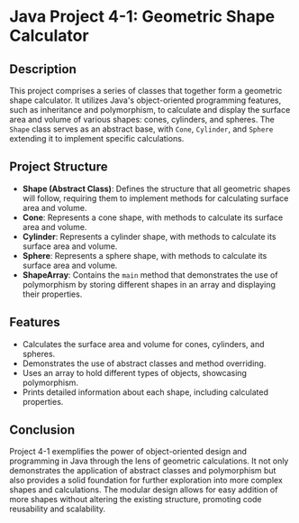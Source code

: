 # Java Project 4-1: Geometric Shape Calculator

## Description

This project comprises a series of classes that together form a geometric shape calculator. It utilizes Java's object-oriented programming features, such as inheritance and polymorphism, to calculate and display the surface area and volume of various shapes: cones, cylinders, and spheres. The `Shape` class serves as an abstract base, with `Cone`, `Cylinder`, and `Sphere` extending it to implement specific calculations.

## Project Structure

- **Shape (Abstract Class)**: Defines the structure that all geometric shapes will follow, requiring them to implement methods for calculating surface area and volume.
- **Cone**: Represents a cone shape, with methods to calculate its surface area and volume.
- **Cylinder**: Represents a cylinder shape, with methods to calculate its surface area and volume.
- **Sphere**: Represents a sphere shape, with methods to calculate its surface area and volume.
- **ShapeArray**: Contains the `main` method that demonstrates the use of polymorphism by storing different shapes in an array and displaying their properties.

## Features

- Calculates the surface area and volume for cones, cylinders, and spheres.
- Demonstrates the use of abstract classes and method overriding.
- Uses an array to hold different types of objects, showcasing polymorphism.
- Prints detailed information about each shape, including calculated properties.

## Conclusion

Project 4-1 exemplifies the power of object-oriented design and programming in Java through the lens of geometric calculations. It not only demonstrates the application of abstract classes and polymorphism but also provides a solid foundation for further exploration into more complex shapes and calculations. The modular design allows for easy addition of more shapes without altering the existing structure, promoting code reusability and scalability.
